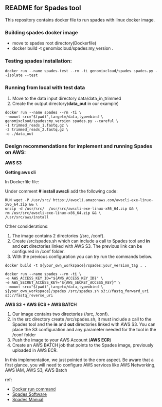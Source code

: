 ## README for Spades tool ##

This repository contains docker file to run spades with linux docker image.

### Building spades docker image

* move to spades root directory(Dockerfile) 
* docker build -t genomixcloud/spades:my_version .

### Testing spades installation:

```shell
docker run --name spades-test --rm -ti genomixcloud/spades spades.py --isolate --test
```

### Running from local with test data 

1. Move to the data input directory data/data_in_trimmed  
2. Create the output directory(**data_out** in our example) 

```shell
docker run --name spades --rm -ti \
--mount src="$(pwd)",target=/data,type=bind \
genomixcloud/spades:my_version spades.py --careful \
-1 trimmed_reads_1.fastq.gz \
-2 trimmed_reads_2.fastq.gz \
-o ./data_out
```

### Design recommendations for implement and running Spades on AWS:

**AWS S3**

****Getting aws cli****

In Dockerfile file:

Under comment **# install awscli** add the following code:

```shell
RUN wget -P /usr/src/ https://awscli.amazonaws.com/awscli-exe-linux-x86_64.zip && \
unzip -d /usr/src/  /usr/src/awscli-exe-linux-x86_64.zip && \
rm /usr/src/awscli-exe-linux-x86_64.zip && \
/usr/src/aws/install
```

Other considerations:

1. The image contains 2 directories (/src, /conf).
2. Create /src/spades.sh which can include a call to Spades tool and **in** and **out** directories linked with AWS S3. The previous link can be configured in /conf folder.
3. With the previous configuration you can try run the commands below.

```shell 
docker build -t ${your_own_workspace}/spades:your_version_tag . .
```

```shell
docker run --name spades --rm -ti \
-e AWS_ACCESS_KEY_ID="${AWS_ACCESS_KEY_ID}" \
-e AWS_SECRET_ACCESS_KEY="${AWS_SECRET_ACCESS_KEY}" \
--mount src="$(pwd)",target=/data,type=bind \
${your_own_workspace}/spades /src/spades.sh s3://fastq_forward_uri s3://fastq_reverse_uri
```

**AWS S3 + AWS ECS + AWS BATCH**

1. Our image contains two directories (/src, /conf).
2. In the src directory create /src/spades.sh, it must include a call to the Spades tool and the **in** and **out** directories linked with AWS S3. You can place the S3 configuration and any parameter needed for the tool in the /conf folder
3. Push the image to your AWS Account (**AWS ECR**) 
4. Create an AWS BATCH job that points to the Spades image, previously uploaded in AWS ECR.

In this implementation, we just pointed to the core aspect. Be aware that a first glance, you will need to configure AWS services like AWS Networking, AWS IAM, AWS S3, AWS Batch  

ref:
* [Docker run command](https://docs.docker.com/engine/reference/commandline/run/)
* [Spades Software](https://cab.spbu.ru/software/spades/)
* [Spades Manual](https://cab.spbu.ru/files/release3.15.4/manual.html#sec2.4) 